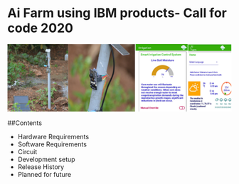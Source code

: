 # Ai Farm using IBM products- Call for code 2020

![Header Image](/Images/header.png)

##Contents

* Hardware Requirements
* Software Requirements
* Circuit
* Development setup
* Release History
* Planned for future

